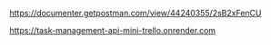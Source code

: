 https://documenter.getpostman.com/view/44240355/2sB2xFenCU

https://task-management-api-mini-trello.onrender.com
